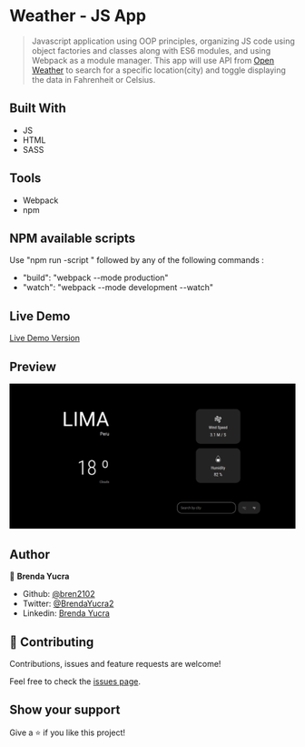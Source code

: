 # Weather - JS App

> Javascript application using OOP principles, organizing JS code using object factories and classes along with ES6 modules, and using Webpack as a module manager. This app will use API from [Open Weather](https://openweathermap.org/) to search for a specific location(city) and toggle displaying the data in Fahrenheit or Celsius.

## Built With

- JS
- HTML
- SASS

## Tools

- Webpack
- npm

## NPM available scripts
Use "npm run -script " followed by any of the following commands : 

- "build": "webpack --mode production"
- "watch": "webpack --mode development --watch"

## Live Demo

[Live Demo Version](https://raw.githack.com/bren2102/Weather-app/feature/dist/index.html)

## Preview
![Preview](./src/assets/WeatherApp.png)

## Author

👤 **Brenda Yucra**

- Github: [@bren2102](https://github.com/bren2102) 
- Twitter: [@BrendaYucra2](https://twitter.com/BrendaYucra)
- Linkedin: [Brenda Yucra](https://www.linkedin.com/in/brenda-yucra-51980681/)

## 🤝 Contributing

Contributions, issues and feature requests are welcome!

Feel free to check the [issues page](https://github.com/bren2102/Weather-app/issues).

## Show your support

Give a ⭐️ if you like this project!
